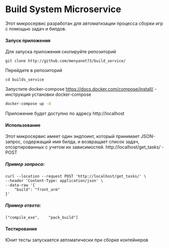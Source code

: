 # Build System Microservice

Этот микросервис разработан для автоматизации процесса сборки игр с помощью задач и билдов.

#### Запуск приложения
Для запуска приложения скопируйте репозиторий 
```
git clone http://github.com/menyanet73/build_service/
```
Перейдите в репозиторий
```
cd builds_service
```
Запустите docker-compose
https://docs.docker.com/compose/install/ - инструкция установки docker-compose

```bash
docker-compose up -d
```

Приложение будет доступно по адресу http://localhost

#### Использование

Этот микросервис имеет один эндпоинт, который принимает JSON-запрос, содержащий имя билда, и возвращает список задач, отсортированных с учетом их зависимостей.
http://localhost/get_tasks/ - POST

##### Пример запроса:

```
curl --location --request POST 'http://localhost/get_tasks/' \
--header 'Content-Type: application/json' \
--data-raw '{
    "build": "front_arm"
}'
```
##### Пример ответа:
```
["compile_exe",    "pack_build"]
```
#### Тестирование

Юнит тесты запускается автоматически при сборке контейнеров
